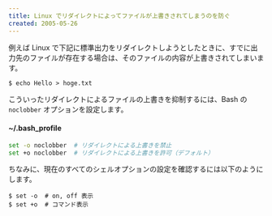 ```yaml
---
title: Linux でリダイレクトによってファイルが上書きされてしまうのを防ぐ
created: 2005-05-26
---
```


例えば Linux で下記に標準出力をリダイレクトしようとしたときに、すでに出力先のファイルが存在する場合は、そのファイルの内容が上書きされてしまいます。

```
$ echo Hello > hoge.txt
```

こういったリダイレクトによるファイルの上書きを抑制するには、Bash の `noclobber` オプションを設定します。

#### ~/.bash_profile

```bash
set -o noclobber  # リダイレクトによる上書きを禁止
set +o noclobber  # リダイレクトによる上書きを許可（デフォルト）
```

ちなみに、現在のすべてのシェルオプションの設定を確認するには以下のようにします。

```
$ set -o  # on, off 表示
$ set +o  # コマンド表示
```

